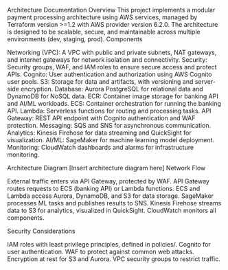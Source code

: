Architecture Documentation
Overview
This project implements a modular payment processing architecture using AWS services, managed by Terraform version >=1.2 with AWS provider version 6.2.0. The architecture is designed to be scalable, secure, and maintainable across multiple environments (dev, staging, prod).
Components

Networking (VPC): A VPC with public and private subnets, NAT gateways, and internet gateways for network isolation and connectivity.
Security: Security groups, WAF, and IAM roles to ensure secure access and protect APIs.
Cognito: User authentication and authorization using AWS Cognito user pools.
S3: Storage for data and artifacts, with versioning and server-side encryption.
Database: Aurora PostgreSQL for relational data and DynamoDB for NoSQL data.
ECR: Container image storage for banking API and AI/ML workloads.
ECS: Container orchestration for running the banking API.
Lambda: Serverless functions for routing and processing tasks.
API Gateway: REST API endpoint with Cognito authentication and WAF protection.
Messaging: SQS and SNS for asynchronous communication.
Analytics: Kinesis Firehose for data streaming and QuickSight for visualization.
AI/ML: SageMaker for machine learning model deployment.
Monitoring: CloudWatch dashboards and alarms for infrastructure monitoring.

Architecture Diagram
[Insert architecture diagram here]
Network Flow

External traffic enters via API Gateway, protected by WAF.
API Gateway routes requests to ECS (banking API) or Lambda functions.
ECS and Lambda access Aurora, DynamoDB, and S3 for data storage.
SageMaker processes ML tasks and publishes results to SNS.
Kinesis Firehose streams data to S3 for analytics, visualized in QuickSight.
CloudWatch monitors all components.

Security Considerations

IAM roles with least privilege principles, defined in policies/.
Cognito for user authentication.
WAF to protect against common web attacks.
Encryption at rest for S3 and Aurora.
VPC security groups to restrict traffic.

